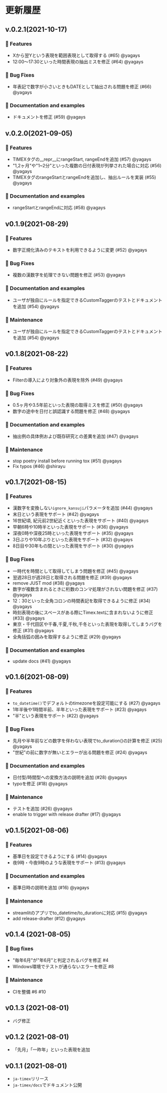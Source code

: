 # 更新履歴

## v.0.2.1(2021-10-17)

### 🚀 Features

* Xから翌Yという表現を範囲表現として取得する (#65) @yagays
* 12:00〜17:30といった時間表現の抽出ミスを修正 (#64) @yagays

### 🐛 Bug Fixes

* 年表記で数字が小さいときもDATEとして抽出される問題を修正 (#66) @yagays

### 📖 Documentation and examples

* ドキュメントを修正 (#59) @yagays

## v.0.2.0(2021-09-05)

### 🚀 Features

* TIMEXタグの\_\_repr\_\_にrangeStart, rangeEndを追加 (#57) @yagays
* "1,2ヶ月"や"1~2分"といった複数の日付表現が列挙された場合に対応 (#56) @yagays
* TIMEXタグのrangeStartとrangeEndを追加し、抽出ルールを実装 (#55) @yagays

### 📖 Documentation and examples

* rangeStartとrangeEndに対応 (#58) @yagays

## v0.1.9(2021-08-29)

### 🚀 Features

* 数字正規化済みのテキストを利用できるように変更 (#52) @yagays

### 🐛 Bug Fixes

* 複数の漢数字を処理できない問題を修正 (#53) @yagays

### 📖 Documentation and examples

* ユーザが独自にルールを指定できるCustomTaggerのテストとドキュメントを追加 (#54) @yagays

### 🚧 Maintenance

* ユーザが独自にルールを指定できるCustomTaggerのテストとドキュメントを追加 (#54) @yagays


## v0.1.8(2021-08-22)

### 🚀 Features

* Filterの導入により対象外の表現を除外 (#49) @yagays

### 🐛 Bug Fixes

* 0.5ヶ月や3.5年前といった表現の取得ミスを修正 (#50) @yagays
* 数字の途中を日付と誤認識する問題を修正 (#48) @yagays

### 📖 Documentation and examples

* 抽出例の具体例および既存研究との差異を追加 (#47) @yagays

### 🚧 Maintenance

* stop poetry install before running tox (#51) @yagays
* Fix typos (#46) @shirayu

## v0.1.7(2021-08-15)

### 🚀 Features

* 漢数字を変換しない`ignore_kansuji`パラメータを追加 (#44) @yagays
* 末日という表現をサポート (#42) @yagays
* 16世紀頃, 紀元前2世紀近くといった表現をサポート (#40) @yagays
* 早朝6時や10時半といった表現をサポート (#36) @yagays
* 深夜0時や深夜25時といった表現をサポート (#35) @yagays
* 3日ぶりや10年ぶりといった表現をサポート (#32) @yagays
* 8日目や30年もの間といった表現をサポート (#30) @yagays

### 🐛 Bug Fixes

* 一時代を時間として取得してしまう問題を修正 (#45) @yagays
* 翌週28日が週28日と取得される問題を修正 (#39) @yagays
* remove JUST mod (#38) @yagays
* 数字が複数含まれるときに桁数のコンマ処理がされない問題を修正 (#37) @yagays
* 12：30といった全角コロンの時間表記を取得できるように修正 (#34) @yagays
* 時刻表現の後にスペースがある際にTimex.textに含まれないように修正 (#33) @yagays
* 東京・千代田区や千春,千夏,千秋,千冬といった表現を取得してしまうバグを修正 (#31) @yagays
* 全角括弧の囲みを取得するように修正 (#29) @yagays

### 📖 Documentation and examples

* update docs (#41) @yagays

## v0.1.6(2021-08-09)

### 🚀 Features

* `to_datetime()`でデフォルトのtimezoneを設定可能にする (#27) @yagays
* 1年半後や1時間半前、半年といった表現をサポート (#23) @yagays
* "半"という表現をサポート (#22) @yagays

### 🐛 Bug Fixes

* 先月や半年前などの数字を伴わない表現でto\_duration()の計算を修正 (#25) @yagays
* "世紀"の前に数字が無いとエラーが出る問題を修正 (#24) @yagays

### 📖 Documentation and examples

* 日付型/時間型への変換方法の説明を追加 (#28) @yagays
* typoを修正 (#18) @yagays

### 🚧 Maintenance

* テストを追加 (#26) @yagays
* enable to trigger with release drafter (#17) @yagays

## v0.1.5(2021-08-06)

### 🚀 Features

* 基準日を設定できるようにする (#14) @yagays
* 夜9時・今夜9時のような表現をサポート (#13) @yagays

### 📖 Documentation and examples

* 基準日時の説明を追加 (#16) @yagays

### 🚧 Maintenance

* streamlitのアプリでto\_datetime/to\_durationに対応 (#15) @yagays
* add release-drafter (#12) @yagays

## v0.1.4 (2021-08-05)

### 🐛 Bug fixes

* "毎年6月"が"年6月"と判定されるバグを修正 #4
* Windows環境でテストが通らないエラーを修正 #8

### 🚧 Maintenance

* CIを整備 #6 #10

## v0.1.3 (2021-08-01)

* バグ修正

## v0.1.2 (2021-08-01)

* 「先月」「一昨年」といった表現を追加

## v0.1.1 (2021-08-01)

* `ja-timex`リリース
* `ja-timex/docs`でドキュメント公開